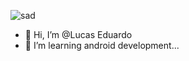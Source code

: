 
![sad](https://github.com/LucasxTS/LucasxTS/assets/128419484/0555ca8f-ac99-4915-876b-356a7c45f926)

- 👋 Hi, I’m @Lucas Eduardo 
- 🌱 I’m learning android development...


<!---
LucasxTS/LucasxTS is a ✨ special ✨ repository because its `README.md` (this file) appears on your GitHub profile.
You can click the Preview link to take a look at your changes.
--->
